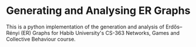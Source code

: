 # Generating and Analysing ER Graphs

This is a python implementation of the generation and analysis of Erdős–Rényi (ER) Graphs for Habib University's CS-363 Networks, Games and Collective Behaviour course.
